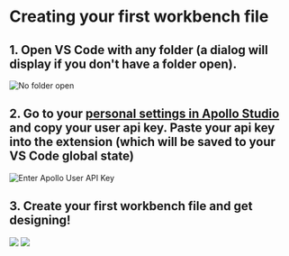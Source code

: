 # Creating your first workbench file

## 1. Open VS Code with any folder (a dialog will display if you don't have a folder open).

![No folder open](https://storage.googleapis.com/apollo-workbench-vscode/workbench-no-folder-open.png)

## 2. Go to your [personal settings in Apollo Studio](https://studio.apollographql.com/user-settings) and copy your user api key. Paste your api key into the extension (which will be saved to your VS Code global state)

![Enter Apollo User API Key](https://storage.googleapis.com/apollo-workbench-vscode/workbench-add-api-key.png)

## 3. Create your first workbench file and get designing!

![](https://storage.googleapis.com/apollo-workbench-vscode/workbench-new-graph.png)
![](https://storage.googleapis.com/apollo-workbench-vscode/workbench-new-from-studio-graph.png)
